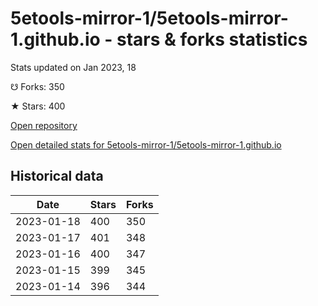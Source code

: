 # 5etools-mirror-1/5etools-mirror-1.github.io - stars & forks statistics

Stats updated on Jan 2023, 18

☋ Forks: 350

★ Stars: 400

[Open repository](https://github.com/5etools-mirror-1/5etools-mirror-1.github.io)

[Open detailed stats for 5etools-mirror-1/5etools-mirror-1.github.io](https://reviewgithub.com/rep/5etools-mirror-1/5etools-mirror-1.github.io)

## Historical data
| Date | Stars | Forks |
|------|-------|-------|
| 2023-01-18 | 400 | 350 | 
| 2023-01-17 | 401 | 348 | 
| 2023-01-16 | 400 | 347 | 
| 2023-01-15 | 399 | 345 | 
| 2023-01-14 | 396 | 344 | 

